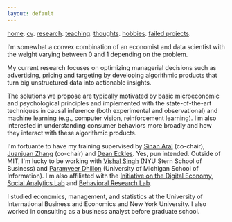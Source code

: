 ```yaml
---
layout: default
---
```


[home](./). [cv](./assets/files/CV.pdf). [research](./research.md). [teaching](./teaching.md). [thoughts](./thought.md). [hobbies](./hobby.md). [failed projects](./failed.md).

I’m somewhat a convex combination of an economist and data scientist with the weight varying between 0 and 1 depending on the problem. 

My current research focuses on optimizing managerial decisions such as advertising, pricing and targeting by developing algorithmic products that turn big unstructured data into actionable insights. 

The solutions we propose are typically motivated by basic microeconomic and psychological principles and implemented with the state-of-the-art techniques in causal inference (both experimental and observational) and machine learning (e.g., computer vision, reinforcement learning). I’m also interested in understanding consumer behaviors more broadly and how they interact with these algorithmic products.

<!--My current research combines tools in econometrics, machine learning and leverages unstructured data (e.g., video, text, map and network) to optimize marketing decisions and answer questions of general interest in social sciences. I’m also interested in understanding consumer behaviors through the lens of basic psychological and neurological principles.
One stream of my current work focuses on combining machine learning and adaptive experimentation to personalize marketing interventions. Another one centers on extracting insights from unstructured data such as video (images, audios and text), map and network in observational studies. I'm also interested in understanding consumer behaviors through the lens of basic economic and psychological principles. 
(e.g., video, text, map and network)
-->

I'm fortuante to have my training supervised by [Sinan Aral](https://mitsloan.mit.edu/faculty/directory/sinan-kayhan-aral) (co-chair), [Juanjuan Zhang](https://mitsloan.mit.edu/faculty/directory/juanjuan-zhang) (co-chair) and [Dean Eckles](https://mitsloan.mit.edu/faculty/directory/dean-eckles). Yes, pun intended. Outside of MIT, I'm lucky to be working with [Vishal Singh](http://people.stern.nyu.edu/vsingh/index.html) (NYU Stern School of Business) and [Paramveer Dhillon](https://www.si.umich.edu/people/paramveer-dhillon) (University of Michigan School of Information). I'm also affiliated with the [Initiative on the Digital Economy](http://ide.mit.edu), [Social Analytics Lab](https://www.sinanaral.io/research/lab) and [Behavioral Research Lab](https://brl.mit.edu).

I studied economics, management, and statistics at the University of International Business and Economics and New York University. I also worked in consulting as a business analyst before graduate school. 

<!--
![Octocat](https://github.githubassets.com/images/icons/emoji/octocat.png)
-->
